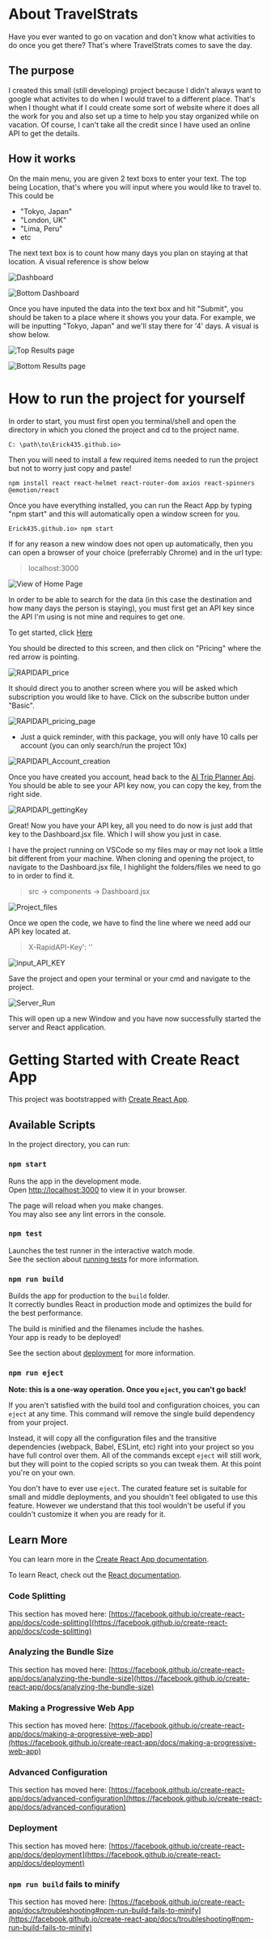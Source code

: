 # About TravelStrats

Have you ever wanted to go on vacation and don't know what activities to do once you get there? That's where TravelStrats comes to save the day. 

## The purpose
I created this small (still developing) project because I didn't always want to google what activites to do when I would travel to a different place. That's when I thought what if I could create some sort of website where it does all the work for you and also set up a time to help you stay organized while on vacation. Of course, I can't take all the credit since I have used an online API to get the details.

## How it works
On the main menu, you are given 2 text boxs to enter your text. The top being Location, that's where you will input where you would like to travel to. This could be
* "Tokyo, Japan"
* "London, UK"
* "Lima, Peru"
* etc

The next text box is to count how many days you plan on staying at that location. A visual reference is show below

![Dashboard](Screenshots/Top_dash.png)


![Bottom Dashboard](Screenshots/Bottom_dash.png)

Once you have inputed the data into the text box and hit "Submit", you should be taken to a place where it shows you your data. For example, we will be inputting "Tokyo, Japan" and we'll stay there for '4' days. A visual is show below.

![Top Results page](Screenshots/Top_resultPage.png)


![Bottom Results page](Screenshots/Bottom_resultPage.png)

# How to run the project for yourself

In order to start, you must first open you terminal/shell and open the directory in which you cloned the project and cd to the project name.

```
C: \path\to\Erick435.github.io>
```

Then you will need to install a few required items needed to run the project but not to worry just copy and paste!

```
npm install react react-helmet react-router-dom axios react-spinners @emotion/react
```

Once you have everything installed, you can run the React App by typing "npm start" and this will automatically open a window screen for you.

```
Erick435.github.io> npm start
```
If for any reason a new window does not open up automatically, then you can open a browser of your choice (preferrably Chrome) and in the url type:
>localhost:3000

![View of Home Page](Screenshots/Top_dash.png)


In order to be able to search for the data (in this case the destination and how many days the person is staying), you must first get an API key since the API I'm using is not mine and requires to get one.

To get started, click [Here](https://rapidapi.com/nabeeldev1340/api/ai-trip-planner/)

You should be directed to this screen, and then click on "Pricing" where the red arrow is pointing.

![RAPIDAPI_price](Screenshots/RAPIDAPI_page.png)

It should direct you to another screen where you will be asked which subscription you would like to have. Click on the subscribe button under "Basic".

![RAPIDAPI_pricing_page](Screenshots/RAPIDAPI_pricing.jpg)

* Just a quick reminder, with this package, you will only have 10 calls per account (you can only search/run the project 10x)

![RAPIDAPI_Account_creation](Screenshots/RAPIDAPI_account.jpg)

Once you have created you account, head back to the [AI Trip Planner Api](https://rapidapi.com/nabeeldev1340/api/ai-trip-planner/). You should be able to see your API key now, you can copy the key, from the right side.

![RAPIDAPI_gettingKey](Screenshots/API_KEY.jpg)

Great! Now you have your API key, all you need to do now is just add that key to the Dashboard.jsx file. Which I will show you just in case.

I have the project running on VSCode so my files may or may not look a little bit different from your machine. When cloning and opening the project, to navigate to the Dashboard.jsx file, I highlight the folders/files we need to go to in order to find it.

>src -> components -> Dashboard.jsx

![Project_files](Screenshots/Project_directory.jpg)

Once we open the code, we have to find the line where we need add our API key located at.

> X-RapidAPI-Key': ''

![input_API_KEY](Screenshots/Dashboard_file.jpg)

Save the project and open your terminal or your cmd and navigate to the project.

![Server_Run](Screenshots/Start_server.jpg)

This will open up a new Window and you have now successfully started the server and React application.

# Getting Started with Create React App

This project was bootstrapped with [Create React App](https://github.com/facebook/create-react-app).

## Available Scripts

In the project directory, you can run:
### `npm start`

Runs the app in the development mode.\
Open [http://localhost:3000](http://localhost:3000) to view it in your browser.

The page will reload when you make changes.\
You may also see any lint errors in the console.

### `npm test`

Launches the test runner in the interactive watch mode.\
See the section about [running tests](https://facebook.github.io/create-react-app/docs/running-tests) for more information.

### `npm run build`

Builds the app for production to the `build` folder.\
It correctly bundles React in production mode and optimizes the build for the best performance.

The build is minified and the filenames include the hashes.\
Your app is ready to be deployed!

See the section about [deployment](https://facebook.github.io/create-react-app/docs/deployment) for more information.

### `npm run eject`

**Note: this is a one-way operation. Once you `eject`, you can't go back!**

If you aren't satisfied with the build tool and configuration choices, you can `eject` at any time. This command will remove the single build dependency from your project.

Instead, it will copy all the configuration files and the transitive dependencies (webpack, Babel, ESLint, etc) right into your project so you have full control over them. All of the commands except `eject` will still work, but they will point to the copied scripts so you can tweak them. At this point you're on your own.

You don't have to ever use `eject`. The curated feature set is suitable for small and middle deployments, and you shouldn't feel obligated to use this feature. However we understand that this tool wouldn't be useful if you couldn't customize it when you are ready for it.

## Learn More

You can learn more in the [Create React App documentation](https://facebook.github.io/create-react-app/docs/getting-started).

To learn React, check out the [React documentation](https://reactjs.org/).

### Code Splitting

This section has moved here: [https://facebook.github.io/create-react-app/docs/code-splitting](https://facebook.github.io/create-react-app/docs/code-splitting)

### Analyzing the Bundle Size

This section has moved here: [https://facebook.github.io/create-react-app/docs/analyzing-the-bundle-size](https://facebook.github.io/create-react-app/docs/analyzing-the-bundle-size)

### Making a Progressive Web App

This section has moved here: [https://facebook.github.io/create-react-app/docs/making-a-progressive-web-app](https://facebook.github.io/create-react-app/docs/making-a-progressive-web-app)

### Advanced Configuration

This section has moved here: [https://facebook.github.io/create-react-app/docs/advanced-configuration](https://facebook.github.io/create-react-app/docs/advanced-configuration)

### Deployment

This section has moved here: [https://facebook.github.io/create-react-app/docs/deployment](https://facebook.github.io/create-react-app/docs/deployment)

### `npm run build` fails to minify

This section has moved here: [https://facebook.github.io/create-react-app/docs/troubleshooting#npm-run-build-fails-to-minify](https://facebook.github.io/create-react-app/docs/troubleshooting#npm-run-build-fails-to-minify)
